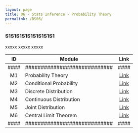 ```yaml
---
layout: page
title: 06 - Stats Inference - Probability Theory
permalink: /DS06/
---
```


<h3>S1S1S1S1S1S1S1S1S1</h3>

xxxxx xxxxx xxxxx

| ID | Module                     |Link|
|:--:|----------------------------|:--:|
|####|############################|####|
| M1 | Probability Theory         |[Link](/01-MSDS/DS04/M1/)|
| M2 | Conditional Probability    |[Link](/01-MSDS/DS04/M2/)|
| M3 | Discrete Distribution      |[Link](/01-MSDS/DS04/M3/)|
| M4 | Continuous Distribution    |[Link](/01-MSDS/DS04/M4/)|
| M5 | Joint Distribution         |[Link](/01-MSDS/DS04/M5/)|
| M6 | Central Limit Theorem      |[Link](/01-MSDS/DS04/M6/)|
|####|############################|####|


